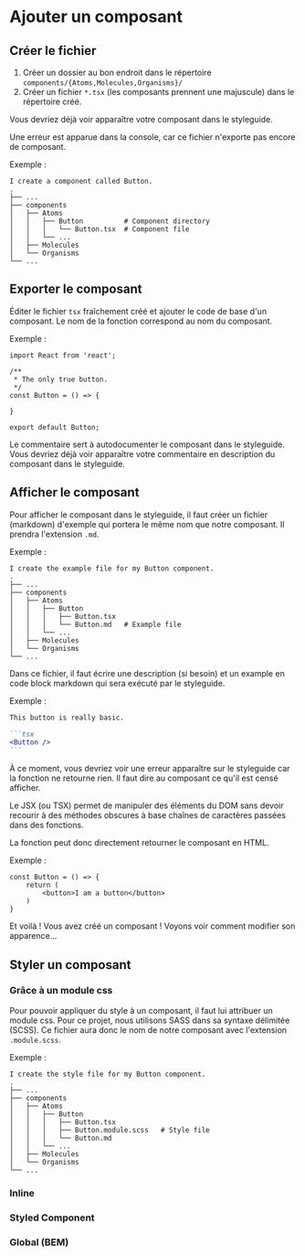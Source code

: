 # Ajouter un composant

## Créer le fichier

1. Créer un dossier au bon endroit dans le répertoire `components/{Atoms,Molecules,Organisms}/`
2. Créer un fichier `*.tsx` (les composants prennent une majuscule) dans le répertoire créé.

Vous devriez déjà voir apparaître votre composant dans le styleguide.

Une erreur est apparue dans la console, car ce fichier n'exporte pas encore de composant.

Exemple :
```
I create a component called Button.
.
├── ...
├── components
│   ├── Atoms
│   │   ├── Button          # Component directory
│   │   │   └── Button.tsx  # Component file
│   │   └── ...
│   ├── Molecules
│   └── Organisms
└── ...
```

## Exporter le composant

Éditer le fichier `tsx` fraîchement créé et ajouter le code de base d'un composant.
Le nom de la fonction correspond au nom du composant.

Exemple :
```tsx
import React from 'react';

/**
 * The only true button.
 */
const Button = () => {
    
}

export default Button;
```

Le commentaire sert à autodocumenter le composant dans le styleguide.
Vous devriez déjà voir apparaître votre commentaire en description du composant dans
le styleguide.

## Afficher le composant

Pour afficher le composant dans le styleguide, il faut créer un fichier (markdown)
d'exemple qui portera le même nom que notre composant. Il prendra l'extension `.md`.

Exemple :
```
I create the example file for my Button component.
.
├── ...
├── components
│   ├── Atoms
│   │   ├── Button
│   │   │   ├── Button.tsx
│   │   │   └── Button.md   # Example file
│   │   └── ...
│   ├── Molecules
│   └── Organisms
└── ...
```

Dans ce fichier, il faut écrire une description (si besoin) et un example en code block
markdown qui sera exécuté par le styleguide.

Exemple :
````markdown
This button is really basic.

```tsx
<Button />
```
````

À ce moment, vous devriez voir une erreur apparaître sur le styleguide car la fonction
ne retourne rien. Il faut dire au composant ce qu'il est censé afficher.

Le JSX (ou TSX) permet de manipuler des éléments du DOM sans devoir recourir
à des méthodes obscures à base chaînes de caractères passées dans des fonctions.

La fonction peut donc directement retourner le composant en HTML.

Exemple :
```tsx
const Button = () => {
    return (
        <button>I am a button</button>
    )
}
```

Et voilà ! Vous avez créé un composant ! Voyons voir comment modifier son apparence...

## Styler un composant

### Grâce à un module css

Pour pouvoir appliquer du style à un composant, il faut lui attribuer un module css. Pour ce
projet, nous utilisons SASS dans sa syntaxe délimitée (SCSS).
Ce fichier aura donc le nom de notre composant avec l'extension `.module.scss`.

Exemple :
```
I create the style file for my Button component.
.
├── ...
├── components
│   ├── Atoms
│   │   ├── Button
│   │   │   ├── Button.tsx
│   │   │   ├── Button.module.scss   # Style file
│   │   │   └── Button.md
│   │   └── ...
│   ├── Molecules
│   └── Organisms
└── ...
```

### Inline

### Styled Component

### Global (BEM)